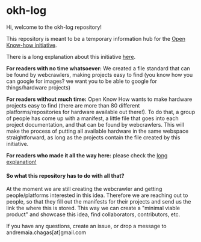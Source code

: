 # okh-log


Hi, welcome to the okh-log repository!  

This repository is meant to be a temporary information hub for the [Open Know-how initiative](https://openknowhow.org/).

There is a long explanation about this initiative [here](https://app.standardsrepo.com/MakerNetAlliance/OpenKnowHow/wiki).

**For readers with no time whatsoever:** We created a file standard that can be found by webcrawlers, making projects easy to find (you know how you can google for images? we want you to be able to google for things/hardware projects)

**For readers without much time:** Open Know How wants to make hardware projects easy to find (there are more than 80 different platforms/repositories for hardware available out there!). To do that, a group of people has come up with a manifest, a little file that goes into each project documentation, and that can be found by webcrawlers. This will make the process of putting all available hardware in the same webspace straightforward, as long as the projects contain the file created by this initiative.

**For readers who made it all the way here:** please check the [long explanation!](https://app.standardsrepo.com/MakerNetAlliance/OpenKnowHow/wiki)

#### So what this repository has to do with all that?

At the moment we are still creating the webcrawler and getting people/platforms interested in this idea. Therefore we are reaching out to people, so that they fill out the manifests for their projects and send us the link the where this is stored. This way we can create a "minimal viable product" and showcase this idea, find collaborators, contributors, etc.

If you have any questions, create an issue, or drop a message to andremaia.chagas[at]gmail.com
